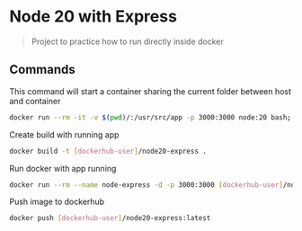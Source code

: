 # Node 20 with Express
> Project to practice how to run directly inside docker

## Commands

This command will start a container sharing the current folder between host and container
```bash
docker run --rm -it -v $(pwd)/:/usr/src/app -p 3000:3000 node:20 bash;
```

Create build with running app
```bash
docker build -t [dockerhub-user]/node20-express .
```

Run docker with app running
```bash
docker run --rm --name node-express -d -p 3000:3000 [dockerhub-user]/node20-express
```

Push image to dockerhub
```bash
docker push [dockerhub-user]/node20-express:latest
```